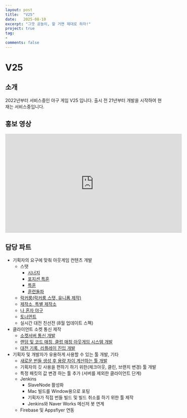 ```yaml
---
layout: post
title:  "V25"
date:   2025-08-10
excerpt: "그깟 공놀이, 할 거면 제대로 하자!"
project: true
tag:
- 
comments: false
---
```


# V25

## 소개
2022년부터 서비스중인 야구 게임 V25 입니다.
출시 전 21년부터 개발을 시작하여 현재는 서비스중입니다.

## 홍보 영상

<iframe width="560" height="315" src="https://www.youtube.com/embed/vF1w_rnOduA?si=vVdWhYxzQuFXsqQX" title="YouTube video player" frameborder="0" allow="accelerometer; autoplay; clipboard-write; encrypted-media; gyroscope; picture-in-picture" allowfullscreen></iframe>


## 담당 파트
- 기획자의 요구에 맞춰 아웃게임 컨텐츠 개발
    - 스탯
        - [시너지](https://aszd0708.github.io/V25_Synergy)
        - [포지션 특훈](https://aszd0708.github.io/V25_PositionTraining)
        - [특훈](https://aszd0708.github.io/V25_SpecialTraining)
        - [훈련돌파](https://aszd0708.github.io/V25_Transcendence)
    - [락커룸(락커룸 스탯, 유니폼 제작)](https://aszd0708.github.io/V25_LockerRoom)
    - [제작소, 특별 제작소](https://aszd0708.github.io/V25_Workshop)
    - [나 혼자 야구](https://aszd0708.github.io/V25_OneVsAll)
    - [토너먼트](https://aszd0708.github.io/V25_Tournament)
    - 실시간 대전 친선전 (8월 업데이트 스펙)
- 클라이언트 소켓 통신 제작
    - [소켓서버 통신 개발](https://aszd0708.github.io/V25_Socket)
    - [랜덤 및 코드 매칭, 클럽 매칭 아웃게임 시스템 개발](https://aszd0708.github.io/V25_Matching)
    - [대전 기록, 리플레이 진입 개발](https://aszd0708.github.io/V25_PvPRecord)
- 기획자 및 개발자가 유용하게 사용할 수 있는 툴 개발, 기타
    - [새로운 번들 생성 후 용량 차이 계산하는 툴 개발](https://aszd0708.github.io/V25_Bundle)
    - 기획자의 깃 사용을 편하기 하기 위한(체크아웃, 클린, 브랜치 변경) 툴 개발
    - 특정 패킷의 값 변경 하는 툴 추가 (서버를 제외한 클라이언트 단계)
    - Jenkins
        - SlaveNode 활성화
        - Mac 빌드를 Window용으로 포팅
        - 기획자가 직접 번들 빌드 및 빌드 취소를 하기 위한 툴 제작
        - Jenkins와 Naver Works 메신저 봇 연계
    - Firebase 및 Appsflyer 연동